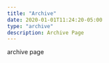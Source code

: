 ```yaml
---
title: "Archive"
date: 2020-01-01T11:24:20-05:00
type: "archive"
description: Archive Page
---
```


archive page
